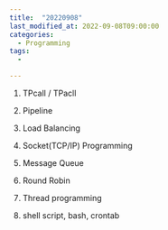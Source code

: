 ```yaml
---
title:  "20220908"
last_modified_at: 2022-09-08T09:00:00
categories:
  - Programming
tags: 
  - 

---
```



1. TPcall / TPacll

2. Pipeline

3. Load Balancing  
 
4. Socket(TCP/IP) Programming

5. Message Queue

6. Round Robin

7. Thread programming

8. shell script, bash, crontab


